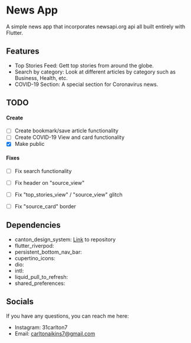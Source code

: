 # News App

A simple news app that incorporates newsapi.org api all built entirely with Flutter.

## Features

- Top Stories Feed: Gett top stories from around the globe.
- Search by category: Look at different articles by category such as Business, Health, etc.
- COVID-19 Section: A special section for Coronavirus news.

## TODO

#### Create
- [ ] Create bookmark/save article functionality
- [ ] Create COVID-19 View and card functionality
- [X] Make public

#### Fixes
- [ ] Fix search functionality
- [ ] Fix header on "source_view"
- [ ] Fix "top_stories_view" / "source_view" glitch
- [ ] Fix "source_card" border


## Dependencies

 - canton_design_system: [Link](https://github.com/31Carlton7/canton_design_system) to repository
 - flutter_riverpod:
 - persistent_bottom_nav_bar:
 - cupertino_icons:
 - dio:
 - intl:
 - liquid_pull_to_refresh:
 - shared_preferences:

## Socials

If you have any questions, you can reach me here:

- Instagram: 31carlton7
- Email: carltonaikins7@gmail.com
